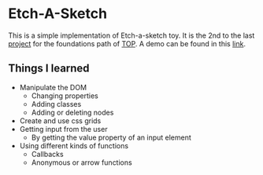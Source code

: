# Etch-A-Sketch
This is a simple implementation of Etch-a-sketch toy. It is the 2nd to the last [project](https://www.theodinproject.com/lessons/foundations-etch-a-sketch) for the foundations path of [TOP](https://www.theodinproject.com/). A demo can be found in this [link](https://exequielyuri.github.io/odin-etch-a-sketch/).

## Things I learned
- Manipulate the DOM
    - Changing properties
    - Adding classes
    - Adding or deleting nodes
- Create and use css grids
- Getting input from the user
    - By getting the value property of an input element
- Using different kinds of functions
    - Callbacks
    - Anonymous or arrow functions
